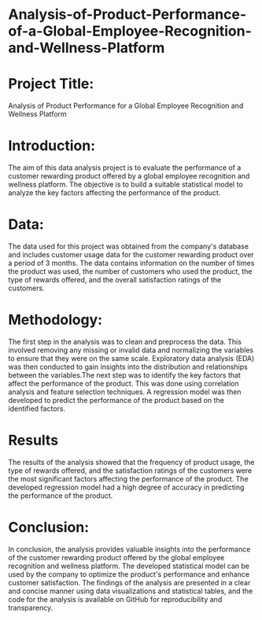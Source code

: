 # Analysis-of-Product-Performance-of-a-Global-Employee-Recognition-and-Wellness-Platform


# Project Title: 
Analysis of Product Performance for a Global Employee Recognition and Wellness Platform

# Introduction: 
The aim of this data analysis project is to evaluate the performance of a customer rewarding product offered by a global employee recognition and wellness platform. The objective is to build a suitable statistical model to analyze the key factors affecting the performance of the product.

# Data: 
The data used for this project was obtained from the company's database and includes customer usage data for the customer rewarding product over a period of 3 months. The data contains information on the number of times the product was used, the number of customers who used the product, the type of rewards offered, and the overall satisfaction ratings of the customers.

# Methodology: 
The first step in the analysis was to clean and preprocess the data. This involved removing any missing or invalid data and normalizing the variables to ensure that they were on the same scale. Exploratory data analysis (EDA) was then conducted to gain insights into the distribution and relationships between the variables.The next step was to identify the key factors that affect the performance of the product. This was done using correlation analysis and feature selection techniques. A regression model was then developed to predict the performance of the product based on the identified factors.

# Results
The results of the analysis showed that the frequency of product usage, the type of rewards offered, and the satisfaction ratings of the customers were the most significant factors affecting the performance of the product. The developed regression model had a high degree of accuracy in predicting the performance of the product.

# Conclusion: 
In conclusion, the analysis provides valuable insights into the performance of the customer rewarding product offered by the global employee recognition and wellness platform. The developed statistical model can be used by the company to optimize the product's performance and enhance customer satisfaction. The findings of the analysis are presented in a clear and concise manner using data visualizations and statistical tables, and the code for the analysis is available on GitHub for reproducibility and transparency.
